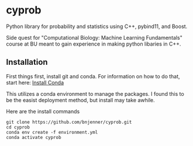 # cyprob

Python library for probability and statistics using C++, pybind11, and Boost.

Side quest for "Computational Biology: Machine Learning Fundamentals" course at BU meant to gain experience in making python libaries in C++.

## Installation

First things first, install git and conda. For information on how to do that, start here: [Install Conda](https://conda.io/projects/conda/en/latest/user-guide/install/index.html)

This utilizes a conda environment to manage the packages. I found this to be the easist deployment method, but install may take awhile.

Here are the install commands

```
git clone https://github.com/bnjenner/cyprob.git
cd cyprob
conda env create -f environment.yml
conda activate cyprob
```

